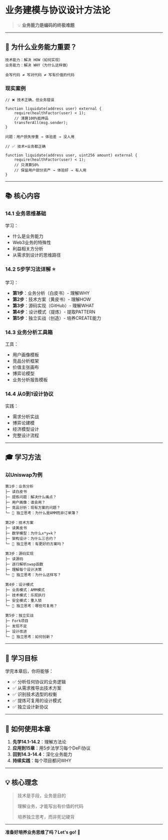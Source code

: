 # 业务建模与协议设计方法论

> 💡 **业务能力是编码的终极难题**

---

## 🎯 为什么业务能力重要？

```
技术能力：解决 HOW（如何实现）
业务能力：解决 WHY（为什么这样做）

会写代码 ≠ 写对代码 ≠ 写有价值的代码
```

### 现实案例

```solidity
// ❌ 技术正确，但业务错误

function liquidate(address user) external {
    require(healthFactor(user) < 1);
    // 清算100%抵押品
    transferAll(msg.sender);
}

问题：用户损失惨重 → 体验差 → 没人用

// ✅ 技术+业务都正确

function liquidate(address user, uint256 amount) external {
    require(healthFactor(user) < 1);
    // 只清算50%
    // 保留用户部分资产 → 体验好 → 有人用
}
```

---

## 📚 核心内容

### 14.1 业务思维基础
学习：
- 什么是业务能力
- Web3业务的特殊性
- 利益相关方分析
- 从需求到设计的思维路径

### 14.2 5步学习法详解 ⭐
学习：
- **第1步**：业务分析（白皮书）- 理解WHY
- **第2步**：技术方案（黄皮书）- 理解HOW
- **第3步**：源码实现（GitHub）- 理解WHAT
- **第4步**：设计模式（提炼）- 提取PATTERN
- **第5步**：独立实战（创造）- 培养CREATE能力

### 14.3 业务分析工具箱
工具：
- 用户画像模板
- 竞品分析框架
- 价值主张画布
- 博弈论模型
- 业务分析报告模板

### 14.4 从0到1设计协议
实践：
- 需求分析实战
- 博弈论建模
- 经济模型设计
- 完整设计流程

---

## 🎓 学习方法

### 以Uniswap为例

```
第1步：业务分析
├─ 读白皮书
├─ 提炼问题：解决什么痛点？
├─ 用户画像：谁会用？
├─ 竞品分析：现有方案的问题？
└─ 💭 独立思考：为什么是AMM而非订单簿？

第2步：技术方案
├─ 读黄皮书
├─ 数学模型：为什么x*y=k？
├─ 架构设计：为什么三合约？
└─ 💭 独立思考：有更好的方案吗？

第3步：源码实现
├─ 读源码
├─ 逐行解析swap函数
├─ 理解每个设计决策
└─ 💭 独立思考：为什么这样写？

第4步：设计模式
├─ 业务模式：AMM模式
├─ 技术模式：乐观执行
├─ 安全模式：重入锁
└─ 💭 独立思考：哪些可复用？

第5步：独立实战
├─ Fork项目
├─ 发现不足
├─ 设计改进
└─ 💭 独立思考：如何创新？
```

---

## 🎯 学习目标

学完本章后，你将能够：

- ✅ 分析任何协议的业务逻辑
- ✅ 从需求推导出技术方案
- ✅ 识别技术选型的权衡
- ✅ 提炼可复用的设计模式
- ✅ 独立设计新协议

---

## 🚀 如何使用本章

1. **先学14.1-14.2**：理解方法论
2. **应用到15章**：用5步法学习每个DeFi协议
3. **回到14.3-14.4**：深化业务能力
4. **持续实践**：每个项目都问WHY

---

## 💡 核心理念

> 技术是手段，业务是目的
> 
> 理解业务，才能写出有价值的代码
> 
> 培养独立思考，而非死记硬背

---

**准备好培养业务思维了吗？Let's go! 🚀**
